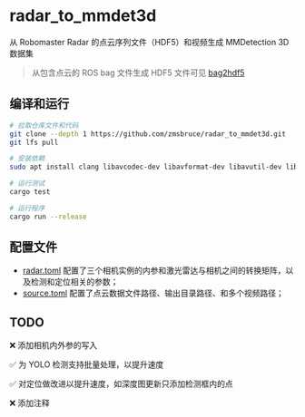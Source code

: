 # radar_to_mmdet3d

从 Robomaster Radar 的点云序列文件（HDF5）和视频生成 MMDetection 3D 数据集

> 从包含点云的 ROS bag 文件生成 HDF5 文件可见 [bag2hdf5](https://github.com/zmsbruce/bag2hdf5.git)

## 编译和运行

```sh
# 拉取仓库文件和代码
git clone --depth 1 https://github.com/zmsbruce/radar_to_mmdet3d.git
git lfs pull

# 安装依赖
sudo apt install clang libavcodec-dev libavformat-dev libavutil-dev libhdf5-dev hdf5-tools pkg-config

# 运行测试
cargo test

# 运行程序
cargo run --release
```

## 配置文件

- [radar.toml](config/radar.toml) 配置了三个相机实例的内参和激光雷达与相机之间的转换矩阵，以及检测和定位相关的参数；
- [source.toml](config/source.toml) 配置了点云数据文件路径、输出目录路径、和多个视频路径；

## TODO

❌ 添加相机内外参的写入

✅ 为 YOLO 检测支持批量处理，以提升速度

✅ 对定位做改进以提升速度，如深度图更新只添加检测框内的点

❌ 添加注释
